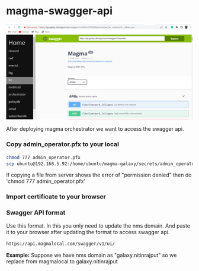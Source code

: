 # magma-swagger-api

![](/magmaAPI.png)

After deploying magma orchestrator we want to access the swagger api.

### Copy admin_operator.pfx to your local
```bash
chmod 777 admin_operator.pfx
scp ubuntu@192.168.5.92:/home/ubuntu/magma-galaxy/secrets/admin_operator.pfx .
```
If copying a file from server shows the error of "permission denied" then do 'chmod 777 admin_operator.pfx'

### Import certificate to your browser

### Swagger API format
Use this format. In this you only need to update the nms domain. And paste it to your browser after updating the format to access swagger api.

```bash
https://api.magmalocal.com/swagger/v1/ui/
```

**Example:** Suppose we have nms domain as "galaxy.nitinrajput" so we replace from magmalocal to galaxy.nitinrajput

